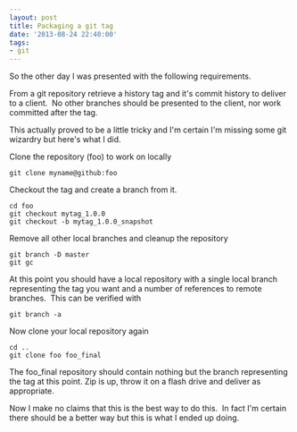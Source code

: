 ```yaml
---
layout: post
title: Packaging a git tag
date: '2013-08-24 22:40:00'
tags:
- git
---
```


So the other day I was presented with the following requirements. 

From a git repository retrieve a history tag and it's commit history to deliver to a client.  No other branches should be presented to the client, nor work committed after the tag. 

This actually proved to be a little tricky and I'm certain I'm missing some git wizardry but here's what I did. 

Clone the repository (foo) to work on locally 
```language-bash
git clone myname@github:foo 
```
Checkout the tag and create a branch from it. 
```language-bash
cd foo 
git checkout mytag_1.0.0 
git checkout -b mytag_1.0.0_snapshot 
```
Remove all other local branches and cleanup the repository 
```language-bash
git branch -D master 
git gc 
```

At this point you should have a local repository with a single local branch representing the tag you want and a number of references to remote branches.  This can be verified with 
```language-bash
git branch -a 
```
Now clone your local repository again 
```language-bash
cd .. 
git clone foo foo_final 
```

The foo_final repository should contain nothing but the branch representing the tag at this point. 
Zip is up, throw it on a flash drive and deliver as appropriate. 

Now I make no claims that this is the best way to do this.  In fact I'm certain there should be a better way but this is what I ended up doing.